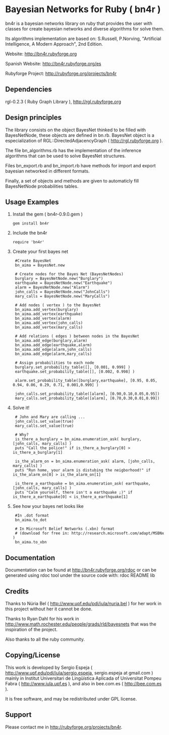 Bayesian Networks for Ruby ( bn4r )
========

bn4r is a bayesian networks library on ruby that provides
the user with classes for create bayesian networks and 
diverse algorithms for solve them.

Its algorithms implementation are based on: S.Russell, P.Norving, "Artificial
Intelligence, A Modern Approach", 2nd Edition.

Website:
http://bn4r.rubyforge.org

Spanish Website:
http://bn4r.rubyforge.org/es


Rubyforge Project:
http://rubyforge.org/projects/bn4r

Dependencies
------

rgl-0.2.3 ( Ruby Graph Library ), http://rgl.rubyforge.org

Design principles
------

The library consists on the object BayesNet thinked to be filled with
BayesNetNode, these objects are defined in bn.rb. BayesNet object is a
especialization of RGL::DirectedAdjacencyGraph ( http://rgl.rubyforge.org ).


The file bn_algorithms.rb has the implementation of the inference algorithms
that can be used to solve BayesNet structures.

Files bn_export.rb and bn_import.rb have methods for import and export bayesian
networked in different formats.

Finally, a set of objects and methods are given to automaticly fill BayesNetNode
probabilities tables.

Usage Examples
------

1. Install the gem ( bn4r-0.9.0.gem )
    
    `gem install bn4r`

2. Include the bn4r

    `require 'bn4r'`

3. Create your first bayes net

		#Create BayesNet
		bn_aima = BayesNet.new

		# Create nodes for the Bayes Net (BayesNetNodes)
		burglary = BayesNetNode.new("Burglary")
		earthquake = BayesNetNode.new("Earthquake")
		alarm = BayesNetNode.new("Alarm")
		john_calls = BayesNetNode.new("JohnCalls")
		mary_calls = BayesNetNode.new("MaryCalls")

		# Add nodes ( vertex ) to the BayesNet
		bn_aima.add_vertex(burglary)
		bn_aima.add_vertex(earthquake)
		bn_aima.add_vertex(alarm)
		bn_aima.add_vertex(john_calls)
		bn_aima.add_vertex(mary_calls)

		# Add relations ( edges ) between nodes in the BayesNet
		bn_aima.add_edge(burglary,alarm)
		bn_aima.add_edge(earthquake,alarm)
		bn_aima.add_edge(alarm,john_calls)
		bn_aima.add_edge(alarm,mary_calls)

		# Assign probabilities to each node
		burglary.set_probability_table([], [0.001, 0.999] )
		earthquake.set_probability_table([], [0.002, 0.998] )

		alarm.set_probability_table([burglary,earthquake], [0.95, 0.05, 0.94, 0.06, 0.29, 0.71, 0.001,0.999] )

		john_calls.set_probability_table([alarm], [0.90,0.10,0.05,0.95])
		mary_calls.set_probability_table([alarm], [0.70,0.30,0.01,0.99])

4. Solve it!

		# John and Mary are calling ...
		john_calls.set_value(true)  
		mary_calls.set_value(true)

		# Why?
		is_there_a_burglary = bn_aima.enumeration_ask( burglary, [john_calls, mary_calls] )
		puts "Call the police!" if is_there_a_burglary[0] > is_there_a_burglary[1]

		is_the_alarm_on = bn_aima.enumeration_ask( alarm, [john_calls, mary_calls] )
		puts "Run home, your alarm is distubing the neigborhood!" if is_the_alarm_on[0] > is_the_alarm_on[1]

		is_there_a_earthquake = bn_aima.enumeration_ask( earthquake, [john_calls, mary_calls] )
		puts "Calm yourself, there isn't a earthquake ;)" if is_there_a_earthquake[0] < is_there_a_earthquake[1]	

5. See how your bayes net looks like

		#In .dot format
		bn_aima.to_dot

		# In Microsoft Belief Networks (.xbn) format
		# (download for free in: http://research.microsoft.com/adapt/MSBNx )
		bn_aima.to_xbn


Documentation
------

Documentation can be found at
http://bn4r.rubyforge.org/rdoc
or can be generated using rdoc tool under the source code with:
  rdoc README lib
  
Credits
-----

Thanks to Núria Bel ( http://www.upf.edu/pdi/iula/nuria.bel ) for her work in this project
without her it cannot be done.

Thanks to Ryan Dahl for his work in http://www.math.rochester.edu/people/grads/rld/bayesnets
that was the inspiration of the project.

Also thanks to all the ruby community.

Copying/License
-----

This work is developed by Sergio Espeja ( http://www.upf.edu/pdi/iula/sergio.espeja, sergio.espeja at gmail.com )
mainly in Institut Universitari de Lingüística Aplicada of Universitat Pompeu Fabra ( http://www.iula.upf.es ),
and also in bee.com.es ( http://bee.com.es ).

It is free software, and may be redistributed under GPL license.

Support
-------

Please contact me in http://rubyforge.org/projects/bn4r.